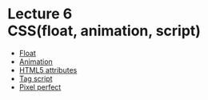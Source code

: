 <h1>
    Lecture 6<br> 
    <b>CSS</b>(float, animation, script)
</h1>

<ul>
<li>
<a href="01.md">Float</a>
</li>
<li>
<a href="02.md">Animation</a>
</li>
<li>
<a href="03.md">HTML5 attributes</a>
</li>
<li>
<a href="04.md">Tag script</a>
</li>
<li>
<a href="05.md">Pixel perfect</a>
</li>
</ul>
